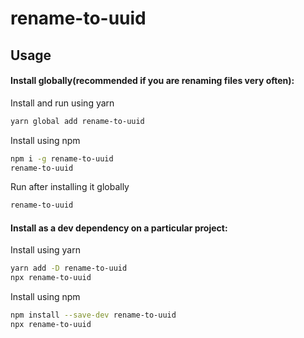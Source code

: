 # rename-to-uuid

## Usage

#### Install globally(recommended if you are renaming files very often):

Install and run using yarn

```bash
yarn global add rename-to-uuid
```

Install using npm

```bash
npm i -g rename-to-uuid
rename-to-uuid
```

Run after installing it globally

```bash
rename-to-uuid
```

#### Install as a dev dependency on a particular project:

Install using yarn

```bash
yarn add -D rename-to-uuid
npx rename-to-uuid
```

Install using npm

```bash
npm install --save-dev rename-to-uuid
npx rename-to-uuid
```

